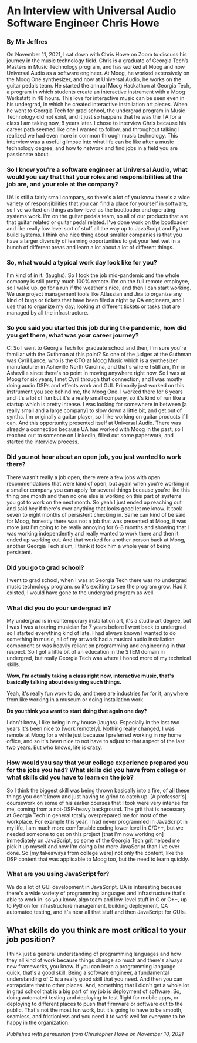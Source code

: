 # An Interview with Universal Audio Software Engineer Chris Howe
### By Mir Jeffres
 
On November 11, 2021, I sat down with Chris Howe on Zoom to discuss his journey in the music technology field. Chris is a graduate of Georgia Tech’s Masters in Music Technology program, and has worked at Moog and now Universal Audio as a software engineer. At Moog, he worked extensively on the Moog One synthesizer, and now at Universal Audio, he works on the guitar pedals team. He started the annual Moog Hackathon at Georgia Tech, a program in which students create an interactive instrument with a Moog Werkstatt in 48 hours. This love for interactive music can be seen even in his undergrad, in which he created interactive installation art pieces. When he went to Georgia Tech for grad school, the undergrad program in Music Technology did not exist, and it just so happens that he was the TA for a class I am taking now, 8 years later. I chose to interview Chris because his career path seemed like one I wanted to follow, and throughout talking I realized we had even more in common through music technology. This interview was a useful glimpse into what life can be like after a music technology degree, and how to network and find jobs in a field you are passionate about. 
 
 
### So I know you're a software engineer at Universal Audio, what would you say that that your roles and responsibilities at the job are, and your role at the company?
UA is still a fairly small company, so there's a lot of you know there's a wide variety of responsibilities that you can find a place for yourself in software, so I've worked on things as low-level as the bootloader and operating systems work. I'm on the guitar pedals team, so all of our products that are that guitar related or guitar pedal related. I've done work on the bootloader and like really low level sort of stuff all the way up to JavaScript and Python build systems. I think one nice thing about smaller companies is that you have a larger diversity of learning opportunities to get your feet wet in a bunch of different areas and learn a lot about a lot of different things.

### So, what would a typical work day look like for you?
I'm kind of in it. (laughs). So I took the job mid-pandemic and the whole company is still pretty much 100% remote. I'm on the full remote employee, so I wake up, go for a run if the weather's nice, and then I can start working. We use project management tools like Atlassian and Jira to organize any kind of bugs or tickets that have been filed a night by QA engineers, and I use that to organize my day; looking at different tickets or tasks that are managed by all the infrastructure.
 
### So you said you started this job during the pandemic, how did you get there, what was your career journey?
C: So I went to Georgia Tech for graduate school and then, I'm sure you're familiar with the Guthman at this point? So one of the judges at the Guthman was Cyril Lance, who is the CTO at Moog Music which is a synthesizer manufacturer in Asheville North Carolina, and that's where I still am, I'm in Asheville since there's no point in moving anywhere right now. So I was at Moog for six years, I met Cyril through that connection, and I was mostly doing audio DSPs and effects work and GUI. Primarily just worked on this instrument you see behind me, the Moog One. I worked there for 6 years and it's a lot of fun but it's a really small company, so it's kind of run like a startup which is pretty intense. I was looking for somewhere in between [a really small and a large company] to slow down a little bit, and get out of synths. I'm originally a guitar player, so I like working on guitar products if I can. And this opportunity presented itself at Universal Audio. There was already a connection because UA has worked with Moog in the past, so I reached out to someone on LinkedIn, filled out some paperwork, and started the interview process.

### Did you not hear about an open job, you just wanted to work there?
There wasn't really a job open, there were a few jobs with open recommendations that were kind of open, but again when you're working in a smaller company you can apply for several things because you're like this thing one month and then no one else is working on this part of systems you got to work on the next month. So yeah I just ended up reaching out and said hey if there's ever anything that looks good let me know. It took seven to eight months of persistent checking in. Same can kind of be said for Moog, honestly there was not a job that was presented at Moog, it was more just I'm going to be really annoying for 6-8 months and showing that I was working independently and really wanted to work there and then it ended up working out. And that worked for another person back at Moog, another Georgia Tech alum, I think it took him a whole year of being persistent.
 
### Did you go to grad school?
I went to grad school, when I was at Georgia Tech there was no undergrad music technology program. so it's exciting to see the program grow. Had it existed, I would have gone to the undergrad program as well.

### What did you do your undergrad in?
My undergrad is in contemporary installation art, it's a studio art degree, but I was I was a touring musician for 7 years before I went back to undergrad so I started everything kind of late. I had always known I wanted to do something in music, all of my artwork had a musical audio installation component or was heavily reliant on programming and engineering in that respect. So I got a little bit of an education in the STEM domain in undergrad, but really Georgia Tech was where I honed more of my technical skills. 

**Wow, I'm actually taking a class right now, interactive music, that's basically talking about designing such things.**

Yeah, it's really fun work to do, and there are industries for for it, anywhere from like working in a museum or doing installation work.

**Do you think you want to start doing that again one day?**

I don't know, I like being in my house (laughs). Especially in the last two years it's been nice to [work remotely]. Nothing really changed, I was remote at Moog for a while just because I preferred working in my home office, and so it's been nice to not have to adjust to that aspect of the last two years. But who knows, life is crazy.
 
### How would you say that your college experience prepared you for the jobs you had? What skills did you have from college or what skills did you have to learn on the job?
So I think the biggest skill was being thrown basically into a fire, of all these things you don't know and just having to grind to catch up. [A professor's] coursework on some of his earlier courses that I took were very intense for me, coming from a not-DSP-heavy background. The grit that is necessary at Georgia Tech in general totally overprepared me for most of the workplace. For example this year, I had never programmed in JavaScript in my life, I am much more comfortable coding lower level in C/C++, but we needed someone to get on this project [that I'm now working on] immediately on JavaScript, so some of the Georgia Tech grit helped me pick it up myself and now I'm doing a lot more JavaScript than I've ever done. So [my takeaways from college were] not only the content, like the DSP content that was applicable to Moog too, but the need to learn quickly.
 
### What are you using JavaScript for?
We do a lot of GUI development in JavaScript. UA is interesting because there's a wide variety of programming languages and infrastructure that's able to work in. so you know, algo team and low-level stuff in C or C++, up to Python for infrastructure management, building deployment, QA automated testing, and it's near all that stuff and then JavaScript for GUIs.
 
## What skills do you think are most critical to your job position?
I think just a general understanding of programming languages and how they all kind of work because things change so much and there's always new frameworks, you know. If you can learn a programming language quick, that's a good skill. Being a software engineer, a fundamental understanding of C is a really good skill that you need. And then you can extrapolate that to other places. And, something that I didn't get a whole lot in grad school that is a big part of my job is deployment of software. So, doing automated testing and deploying to test flight for mobile apps, or deploying to different places to push that firmware or software out to the public. That's not the most fun work, but it's going to have to be smooth, seamless, and frictionless and you need it to work well for everyone to be happy in the organization.

*Published with permission from Christopher Howe on November 10, 2021*
